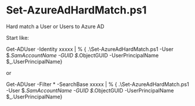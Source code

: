 # Set-AzureAdHardMatch.ps1
Hard match a User or Users to Azure AD

Start like:

Get-ADUser -Identity xxxxx | % { .\Set-AzureAdHardMatch.ps1 -User $_.SamAccountName -GUID $_.ObjectGUID -UserPrincipalName $_.UserPrincipalName}
  
  or
  
Get-ADUser -Filter * -SearchBase xxxxx | % { .\Set-AzureAdHardMatch.ps1 -User $_.SamAccountName -GUID $_.ObjectGUID -UserPrincipalName $_.UserPrincipalName}
